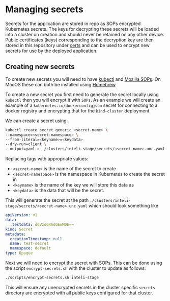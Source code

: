 # Managing secrets

Secrets for the application are stored in repo as SOPs encrypted Kubernetes secrets. The keys for decrypting these secrets will be loaded into a cluster on creation and should never be retained on any other device. Public certificates (keys) corresponding to the decryption key are then stored in this repository under [certs](./repository-structure.md#certs) and can be used to encrypt new secrets for use by the deployed application.

## Creating new secrets

To create new secrets you will need to have [kubectl](https://kubernetes.io/docs/tasks/tools/install-kubectl/) and [Mozilla SOPs](https://github.com/mozilla/sops). On MacOS these can both be installed using [Homebrew](https://brew.sh/).

To create a new secret you first need to generate the secret locally using `kubectl` then you will encrypt it with `SOPs`. As an example we will create an example of a `kubernetes.io/dockerconfigjson` secret for connecting to a docker registry and encrypting that for the `kind-cluster` deployment.

We can create a secret using:

```sh
kubectl create secret generic <secret-name> \
--namespace=<secret-namespace> \
--from-literal=<keyname>=<keydata>
--dry-run=client \
--output=yaml > ./clusters/inteli-stage/secrets/<secret-name>.unc.yaml
```

Replacing tags with appropriate values:

* `<secret-name>` is the name of the secret to create
* `<secret-namespace>` is the namespace in Kubernetes to create the secret in
* `<keyname>` is the name of the key we will store this data as
* `<keydata>` is the data that will be the secret.

This will generate the secret at the path `./clusters/inteli-stage/secrets/<secret-name>.unc.yaml` which should look something like

```yaml
apiVersion: v1
data:
  .testdata: dGVzdGRhdGEwMDE=¬
kind: Secret
metadata:
  creationTimestamp: null
  name: test-secret
  namespace: default
type: Opaque
```

Next we will need to encrypt the secret with SOPs. This can be done using the script `encrypt-secrets.sh` with the cluster to update as follows:

```sh
./scripts/encrypt-secrets.sh inteli-stage
```

This will ensure any unencrypted secrets in the cluster specific `secrets` directory are encrypted with all public keys configured for that cluster.